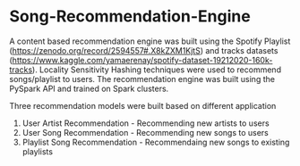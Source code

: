# Song-Recommendation-Engine

A content based recommendation engine was built using the Spotify Playlist (https://zenodo.org/record/2594557#.X8kZXM1KjtS) and tracks datasets (https://www.kaggle.com/yamaerenay/spotify-dataset-19212020-160k-tracks). 
Locality Sensitivity Hashing techniques were used to recommend songs/playlist to users. The recommendation engine was built using the PySpark API and trained on Spark clusters.

Three recommendation models were built based on different application
1) User Artist Recommendation - Recommending new artists to users
2) User Song Recommendation - Recommending new songs to users
3) Playlist Song Recommendation - Recommendaing new songs to existing playlists


